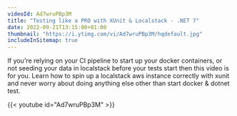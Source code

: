 ```yaml
---
videoId: Ad7wruPBp3M
title: "Testing like a PRO with XUnit & Localstack - .NET 7"
date: 2022-09-21T13:15:00+01:00
thumbnail: "https://i.ytimg.com/vi/Ad7wruPBp3M/hqdefault.jpg"
includeInSitemap: true
---
```


If you're relying on your CI pipeline to start up your docker containers, or not seeding your data in localstack before your tests start then this video is for you. Learn how to spin up a localstack aws instance correctly with xunit and never worry about doing anything else other than start docker & dotnet test.

<!--more-->

{{< youtube id="Ad7wruPBp3M" >}}

